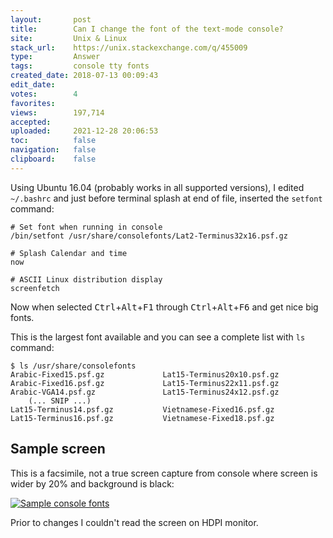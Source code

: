 ```yaml
---
layout:       post
title:        Can I change the font of the text-mode console?
site:         Unix & Linux
stack_url:    https://unix.stackexchange.com/q/455009
type:         Answer
tags:         console tty fonts
created_date: 2018-07-13 00:09:43
edit_date:    
votes:        4
favorites:    
views:        197,714
accepted:     
uploaded:     2021-12-28 20:06:53
toc:          false
navigation:   false
clipboard:    false
---
```


Using Ubuntu 16.04 (probably works in all supported versions), I edited `~/.bashrc` and just before terminal splash at end of file, inserted the `setfont` command:

``` 
# Set font when running in console
/bin/setfont /usr/share/consolefonts/Lat2-Terminus32x16.psf.gz    

# Splash Calendar and time
now

# ASCII Linux distribution display
screenfetch

```

Now when selected <kbd>Ctrl</kbd>+<kbd>Alt</kbd>+<kbd>F1</kbd> through <kbd>Ctrl</kbd>+<kbd>Alt</kbd>+<kbd>F6</kbd> and get nice big fonts.

This is the largest font available and you can see a complete list with `ls` command:

``` 
$ ls /usr/share/consolefonts
Arabic-Fixed15.psf.gz             Lat15-Terminus20x10.psf.gz
Arabic-Fixed16.psf.gz             Lat15-Terminus22x11.psf.gz
Arabic-VGA14.psf.gz               Lat15-Terminus24x12.psf.gz
    (... SNIP ...)
Lat15-Terminus14.psf.gz           Vietnamese-Fixed16.psf.gz
Lat15-Terminus16.psf.gz           Vietnamese-Fixed18.psf.gz

```

## Sample screen

This is a facsimile, not a true screen capture from console where screen is wider by 20% and background is black:

[![Sample console fonts][1]][1]

Prior to changes I couldn't read the screen on HDPI monitor.


  [1]: https://i.stack.imgur.com/BoJoM.png
